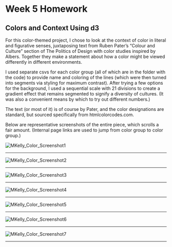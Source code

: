 Week 5 Homework
===============

Colors and Context Using d3
---------------

For this color-themed project, I chose to look at the context of color in literal and figurative senses, juxtaposing text from Ruben Pater’s “Colour and Culture” section of The Politics of Design with color studies inspired by Albers. Together they make a statement about how a color might be viewed differently in different environments.

I used separate csvs for each color group (all of which are in the folder with the code) to provide name and coloring of the lines (which were then turned into segments via styling for maximum contrast). After trying a few options for the background, I used a sequential scale with 21 divisions to create a gradient effect that remains segmented to signify a diversity of cultures. (It was also a convenient means by which to try out different numbers.)

The text (or most of it) is of course by Pater, and the color designations are standard, but sourced specifically from htmlcolorcodes.com.

Below are representative screenshots of the entire piece, which scrolls a fair amount. (Internal page links are used to jump from color group to color group.)

![MKelly_Color_Screenshot1](/WK5-Projects/wk5_Color_Context_MKelly_screenshot1.png "MKelly_Color_Screenshot1")

---------------------------------------------------------------------------------------

![MKelly_Color_Screenshot2](/WK5-Projects/wk5_Color_Context_MKelly_screenshot2.png "MKelly_Color_Screenshot2")

---------------------------------------------------------------------------------------

![MKelly_Color_Screenshot3](/WK5-Projects/wk5_Color_Context_MKelly_screenshot3.png "MKelly_Color_Screenshot3")

---------------------------------------------------------------------------------------

![MKelly_Color_Screenshot4](/WK5-Projects/wk5_Color_Context_MKelly_screenshot4.png "MKelly_Color_Screenshot4")

---------------------------------------------------------------------------------------

![MKelly_Color_Screenshot5](/WK5-Projects/wk5_Color_Context_MKelly_screenshot5.png "MKelly_Color_Screenshot5")

---------------------------------------------------------------------------------------

![MKelly_Color_Screenshot6](/WK5-Projects/wk5_Color_Context_MKelly_screenshot6.png "MKelly_Color_Screenshot6")

---------------------------------------------------------------------------------------

![MKelly_Color_Screenshot7](/WK5-Projects/wk5_Color_Context_MKelly_screenshot7.png "MKelly_Color_Screenshot7")

---------------------------------------------------------------------------------------


